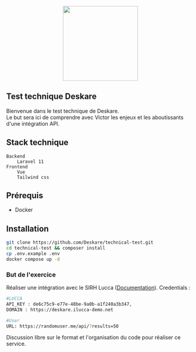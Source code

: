 <p align="center"><a href="https://deskare.io" target="_blank"><img src="https://app.deskare.io/photo/logo/small-logo.svg" width="200"></a></p>

## Test technique Deskare

Bienvenue dans le test technique de Deskare. <br>
Le but sera ici de comprendre avec Victor les enjeux et les aboutissants d'une intégration API.

## Stack technique
    Backend
        Laravel 11
    Frontend
        Vue
        Tailwind css
## Prérequis

- Docker

## Installation

```sh
git clone https://github.com/Deskare/technical-test.git
cd technical-test && composer install
cp .env.example .env
docker compose up -d
```

### But de l'exercice

Réaliser une intégration avec le SIRH Lucca ([Documentation](https://lucca.stoplight.io/docs/lucca-legacyapi/ZG9jOjM3OTk0NDk5-getting-started)).
Credentials : 

```sh
#LUCCA
API_KEY : de6c75c9-e77e-48be-9a0b-a1f240a3b347,
DOMAIN : https://deskare.ilucca-demo.net

#User
URL: https://randomuser.me/api/?results=50
```

Discussion libre sur le format et l'organisation du code pour réaliser ce service.

